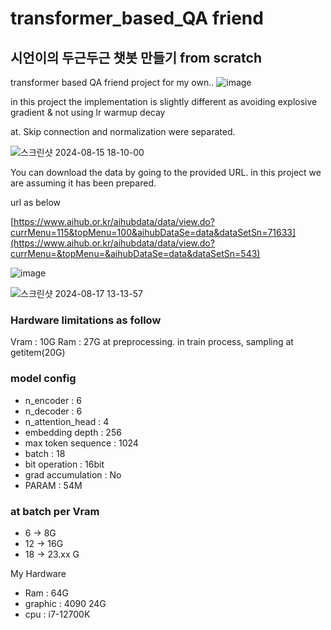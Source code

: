 # transformer_based_QA friend
## 시언이의 두근두근 챗봇 만들기 from scratch
transformer based QA friend project for my own..
![image](https://github.com/user-attachments/assets/8054ded3-43d3-470f-8fd6-56ba88e8a832)

in this project the implementation is slightly different as avoiding explosive gradient & not using lr warmup decay

at. Skip connection and normalization were separated.


![스크린샷 2024-08-15 18-10-00](https://github.com/user-attachments/assets/9d4db099-d91a-48d7-b51c-bd788bd2c183)



You can download the data by going to the provided URL. in this project we are assuming it has been prepared.

url as below

[https://www.aihub.or.kr/aihubdata/data/view.do?currMenu=115&topMenu=100&aihubDataSe=data&dataSetSn=71633](https://www.aihub.or.kr/aihubdata/data/view.do?currMenu=&topMenu=&aihubDataSe=data&dataSetSn=543)


![image](https://github.com/user-attachments/assets/101371eb-7d35-4751-9dba-bbfe4c65e262)

![스크린샷 2024-08-17 13-13-57](https://github.com/user-attachments/assets/992931ed-9191-4b0e-902d-8597aecb296b)



### Hardware limitations as follow

Vram : 10G
Ram : 27G at preprocessing. in train process, sampling at getitem(20G)

### model config

- n_encoder : 6
- n_decoder : 6
- n_attention_head : 4
- embedding depth : 256
- max token sequence : 1024
- batch : 18
- bit operation : 16bit
- grad accumulation : No
- PARAM : 54M

### at batch per Vram

- 6 -> 8G
- 12 -> 16G
- 18 -> 23.xx G

My Hardware
- Ram : 64G
- graphic : 4090 24G
- cpu : i7-12700K
